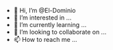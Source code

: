 - 👋 Hi, I’m @El-Dominio
- 👀 I’m interested in ...
- 🌱 I’m currently learning ...
- 💞️ I’m looking to collaborate on ...
- 📫 How to reach me ...

<!---
El-Dominio/El-Dominio is a ✨ special ✨ repository because its `README.md` (this file) appears on your GitHub profile.
You can click the Preview link to take a look at your changes.
--->
